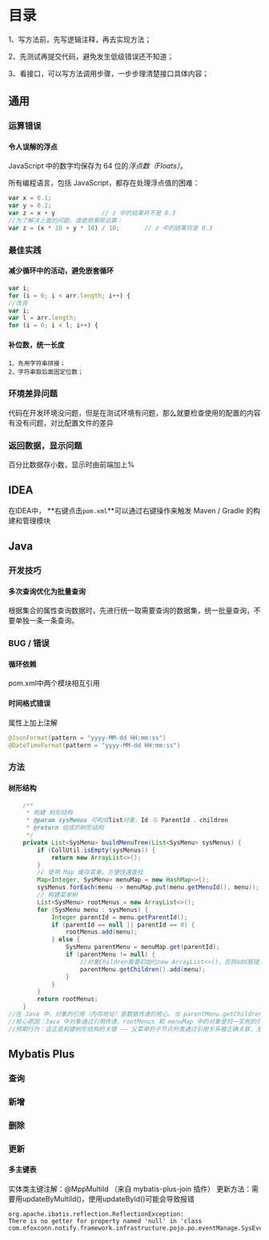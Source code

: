 # 目录

1、写方法前，先写逻辑注释，再去实现方法；

2、先测试再提交代码，避免发生低级错误还不知道；

3、看接口，可以写方法调用步骤，一步步理清楚接口具体内容；

## 通用

### 运算错误

#### 令人误解的浮点

JavaScript 中的数字均保存为 64 位的*浮点数（Floats）*。

所有编程语言，包括 JavaScript，都存在处理浮点值的困难：

```js
var x = 0.1;
var y = 0.2;
var z = x + y             // z 中的结果并不是 0.3
//为了解决上面的问题，请使用乘除运算：
var z = (x * 10 + y * 10) / 10;       // z 中的结果将是 0.3
```

### 最佳实践

#### 减少循环中的活动，避免嵌套循环

```js
var i;
for (i = 0; i < arr.length; i++) {
//改良
var i;
var l = arr.length;
for (i = 0; i < l; i++) {
```

#### 补位数，统一长度

```text
1、先用字符串拼接；
2、字符串取后面固定位数；
```

### 环境差异问题

代码在开发环境没问题，但是在测试环境有问题，那么就要检查使用的配置的内容有没有问题，对比配置文件的差异

### 返回数据，显示问题

百分比数据存小数，显示时由前端加上%

## IDEA

 在IDEA中， **右键点击`pom.xml`**可以通过右键操作来触发 Maven / Gradle 的构建和管理模块

## Java

### 开发技巧

#### 多次查询优化为批量查询

根据集合的属性查询数据时，先进行统一取需要查询的数据集，统一批量查询，不要单独一条一条查询。

### BUG / 错误

#### 循环依赖

pom.xml中两个模块相互引用

#### 时间格式错误

属性上加上注解

```java
@JsonFormat(pattern = "yyyy-MM-dd HH:mm:ss")
@DateTimeFormat(pattern = "yyyy-MM-dd HH:mm:ss")
```

### 方法

#### 树形结构

```java
	/**
     * 构建 树形结构
     * @param sysMenus 可构成list对象，Id 与 ParentId 、children
     * @return 组成的树形结构
     */
    private List<SysMenu> buildMenuTree(List<SysMenu> sysMenus) {
        if (CollUtil.isEmpty(sysMenus)) {
            return new ArrayList<>();
        }
        // 使用 Map 缓存菜单，方便快速查找
        Map<Integer, SysMenu> menuMap = new HashMap<>();
        sysMenus.forEach(menu -> menuMap.put(menu.getMenuId(), menu));
        // 构建菜单树
        List<SysMenu> rootMenus = new ArrayList<>();
        for (SysMenu menu : sysMenus) {
            Integer parentId = menu.getParentId();
            if (parentId == null || parentId == 0) {
                rootMenus.add(menu);
            } else {
                SysMenu parentMenu = menuMap.get(parentId);
                if (parentMenu != null) {
                    //对象Children需要初始化new ArrayList<>()，否则add报错空指针
                    parentMenu.getChildren().add(menu);
                }
            }
        }
        return rootMenus;
    }
//在 Java 中，对象的引用（内存地址）是数据传递的核心。当 parentMenu.getChildren().add(menu); 修改 parentMenu 的子节点列表时，rootMenus 中的对应菜单对象会同步改变，原因在于它们引用的是同一个对象实例。
//核心原因：Java 中对象通过引用传递，rootMenus 和 menuMap 中的对象是同一实例的引用，修改其中一个引用的对象状态，所有引用该对象的地方都会同步变化。
//预期行为：这正是构建树形结构的关键 —— 父菜单的子节点列表通过引用关系被正确关联，无论从 map 还是从 rootMenus 访问父菜单，其结构都是一致的。
```



## Mybatis Plus

### 查询

### 新增

### 删除

### 更新

#### 多主键表

实体类主键注解：@MppMultiId （来自 mybatis-plus-join 插件）
更新方法：需要用updateByMultiId()，使用updateById()可能会导致报错

```shell
org.apache.ibatis.reflection.ReflectionException: 
There is no getter for property named 'null' in 'class com.efoxconn.notify.framework.infrastructure.pojo.po.eventManage.SysEventLabel
```



